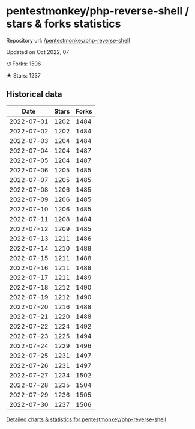 # pentestmonkey/php-reverse-shell / stars & forks statistics

Repository url: [/pentestmonkey/php-reverse-shell](https://github.com/pentestmonkey/php-reverse-shell)

Updated on Oct 2022, 07

☋ Forks: 1506

★ Stars: 1237

## Historical data
| Date | Stars | Forks |
|------|-------|-------|
| 2022-07-01 | 1202 | 1484 | 
| 2022-07-02 | 1202 | 1484 | 
| 2022-07-03 | 1204 | 1484 | 
| 2022-07-04 | 1204 | 1487 | 
| 2022-07-05 | 1204 | 1487 | 
| 2022-07-06 | 1205 | 1485 | 
| 2022-07-07 | 1205 | 1485 | 
| 2022-07-08 | 1206 | 1485 | 
| 2022-07-09 | 1206 | 1485 | 
| 2022-07-10 | 1206 | 1485 | 
| 2022-07-11 | 1208 | 1484 | 
| 2022-07-12 | 1209 | 1485 | 
| 2022-07-13 | 1211 | 1486 | 
| 2022-07-14 | 1210 | 1488 | 
| 2022-07-15 | 1211 | 1488 | 
| 2022-07-16 | 1211 | 1488 | 
| 2022-07-17 | 1211 | 1489 | 
| 2022-07-18 | 1212 | 1490 | 
| 2022-07-19 | 1212 | 1490 | 
| 2022-07-20 | 1216 | 1488 | 
| 2022-07-21 | 1220 | 1488 | 
| 2022-07-22 | 1224 | 1492 | 
| 2022-07-23 | 1225 | 1494 | 
| 2022-07-24 | 1229 | 1496 | 
| 2022-07-25 | 1231 | 1497 | 
| 2022-07-26 | 1231 | 1497 | 
| 2022-07-27 | 1234 | 1502 | 
| 2022-07-28 | 1235 | 1504 | 
| 2022-07-29 | 1236 | 1505 | 
| 2022-07-30 | 1237 | 1506 | 


[Detailed charts & statistics for pentestmonkey/php-reverse-shell](https://reviewgithub.com/rep/pentestmonkey/php-reverse-shell)
